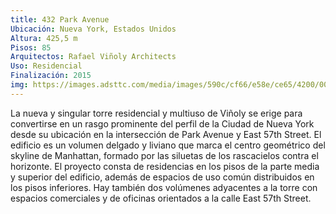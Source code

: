 ```yaml
---
title: 432 Park Avenue
Ubicación: Nueva York, Estados Unidos
Altura: 425,5 m
Pisos: 85
Arquitectos: Rafael Viñoly Architects
Uso: Residencial
Finalización: 2015
img: https://images.adsttc.com/media/images/590c/cf66/e58e/ce65/4200/0082/slideshow/432MG1.jpg?1494011746
---
```


La nueva y singular torre residencial y multiuso de Viñoly se erige para convertirse en un rasgo prominente del perfil de la Ciudad de Nueva York desde su ubicación en la intersección de Park Avenue y East 57th Street. El edificio es un volumen delgado y liviano que marca el centro geométrico del skyline de Manhattan, formado por las siluetas de los rascacielos contra el horizonte. El proyecto consta de residencias en los pisos de la parte media y superior del edificio, además de espacios de uso común distribuidos en los pisos inferiores. Hay también dos volúmenes adyacentes a la torre con espacios comerciales y de oficinas orientados a la calle East 57th Street.
